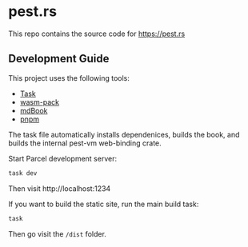 # pest.rs

This repo contains the source code for https://pest.rs

## Development Guide

This project uses the following tools:

- [Task](https://taskfile.dev/)
- [wasm-pack](https://rustwasm.github.io/wasm-pack/)
- [mdBook](https://rust-lang.github.io/mdBook/)
- [pnpm](https://pnpm.io)

The task file automatically installs dependenices, builds the book, and builds the internal pest-vm web-binding crate.

Start Parcel development server:

```bash
task dev
```

Then visit http://localhost:1234

If you want to build the static site, run the main build task:

```bash
task
```

Then go visit the `/dist` folder.

